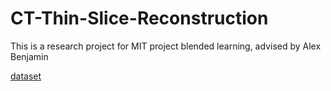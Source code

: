 # CT-Thin-Slice-Reconstruction
This is a research project for MIT project blended learning, advised by Alex Benjamin

[dataset](https://drive.google.com/drive/folders/1oMSc2O1vrsKlGx-QxAyuzy7QIdr_1tp0?usp=share_link)
